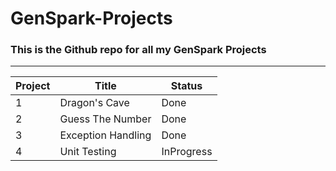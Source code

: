 # GenSpark-Projects
### This is the Github repo for all my GenSpark Projects

---
Project|Title|Status
---|---|---
1 | Dragon's Cave | Done
2 | Guess The Number | Done
3 | Exception Handling | Done
4 | Unit Testing | InProgress
